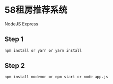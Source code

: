 # 58租房推荐系统

NodeJS Express

## Step 1

```sh
npm install or yarn or yarn install
```

## Step 2

```sh
npm install nodemon or npm start or node app.js
```
